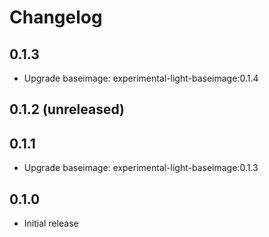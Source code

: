 # Changelog

## 0.1.3
  - Upgrade baseimage: experimental-light-baseimage:0.1.4

## 0.1.2 (unreleased)

## 0.1.1
  - Upgrade baseimage: experimental-light-baseimage:0.1.3

## 0.1.0
  - Initial release
